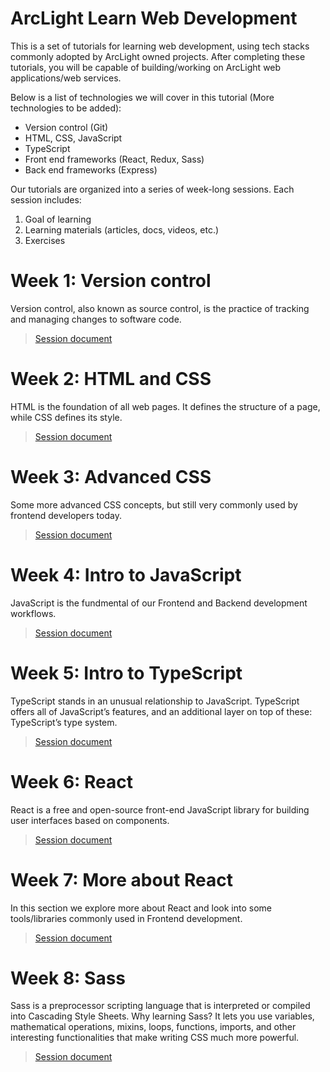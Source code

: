 # ArcLight Learn Web Development

This is a set of tutorials for learning web development, using tech stacks commonly adopted by ArcLight owned projects. After completing these tutorials, you will be capable of building/working on ArcLight web applications/web services.

Below is a list of technologies we will cover in this tutorial (More technologies to be added):

- Version control (Git)
- HTML, CSS, JavaScript
- TypeScript
- Front end frameworks (React, Redux, Sass)
- Back end frameworks (Express)

Our tutorials are organized into a series of week-long sessions. Each session includes:
1. Goal of learning
2. Learning materials (articles, docs, videos, etc.)
3. Exercises

# Week 1: Version control
Version control, also known as source control, is the practice of tracking and managing changes to software code.  
> [Session document](./sessions/version-control.md)

# Week 2: HTML and CSS
HTML is the foundation of all web pages. It defines the structure of a page, while CSS defines its style. 
> [Session document](./sessions/html-css.md)

# Week 3: Advanced CSS
Some more advanced CSS concepts, but still very commonly used by frontend developers today.
> [Session document](./sessions/advanced-css.md)

# Week 4: Intro to JavaScript
JavaScript is the fundmental of our Frontend and Backend development workflows.
> [Session document](./sessions/javascript.md)

# Week 5: Intro to TypeScript
TypeScript stands in an unusual relationship to JavaScript. TypeScript offers all of JavaScript’s features, and an additional layer on top of these: TypeScript’s type system.
> [Session document](./sessions/typescript.md)

# Week 6: React
React is a free and open-source front-end JavaScript library for building user interfaces based on components.
> [Session document](./sessions/react.md)

# Week 7: More about React
In this section we explore more about React and look into some tools/libraries commonly used in Frontend development.
> [Session document](./sessions/more-react.md)

# Week 8: Sass
Sass is a preprocessor scripting language that is interpreted or compiled into Cascading Style Sheets. Why learning Sass? It lets you use variables, mathematical operations, mixins, loops, functions, imports, and other interesting functionalities that make writing CSS much more powerful.
> [Session document](./sessions/sass.md)
